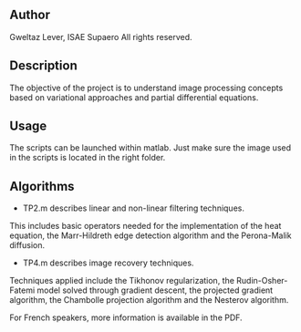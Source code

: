 Author
------
Gweltaz Lever, ISAE Supaero
All rights reserved.

Description
-----------
The objective of the project is to understand image processing concepts based on variational approaches and partial differential equations. 

Usage
-----
The scripts can be launched within matlab. Just make sure the image used in the scripts is located in the right folder.

Algorithms
----------
- TP2.m describes linear and non-linear filtering techniques.

This includes basic operators needed for the implementation of the heat equation, the Marr-Hildreth edge detection algorithm and the Perona-Malik diffusion.

- TP4.m describes image recovery techniques.

Techniques applied include the Tikhonov regularization, the Rudin-Osher-Fatemi model solved through gradient descent, the projected gradient algorithm, the Chambolle projection algorithm and the Nesterov algorithm.

For French speakers, more information is available in the PDF.